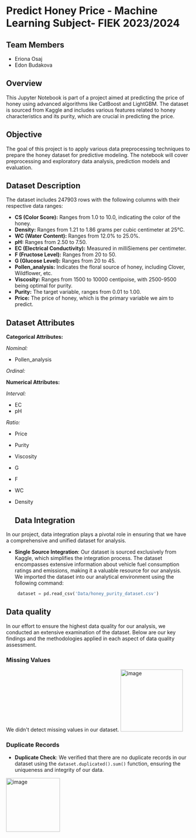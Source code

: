 # Predict Honey Price - Machine Learning Subject- FIEK 2023/2024

## Team Members
- Eriona Osaj
- Edon Budakova
  
## Overview
This Jupyter Notebook is part of a project aimed at predicting the price of honey using advanced algorithms like CatBoost and LightGBM. The dataset is sourced from Kaggle and includes various features related to honey characteristics and its purity, which are crucial in predicting the price.

## Objective
The goal of this project is to apply various data preprocessing techniques to prepare the honey dataset for predictive modeling. The notebook will cover preprocessing and exploratory data analysis, prediction models and evaluation.

## Dataset Description
The dataset includes 247903 rows with the following columns with their respective data ranges:
- **CS (Color Score):** Ranges from 1.0 to 10.0, indicating the color of the honey.
- **Density:** Ranges from 1.21 to 1.86 grams per cubic centimeter at 25°C.
- **WC (Water Content):** Ranges from 12.0% to 25.0%.
- **pH:** Ranges from 2.50 to 7.50.
- **EC (Electrical Conductivity):** Measured in milliSiemens per centimeter.
- **F (Fructose Level):** Ranges from 20 to 50.
- **G (Glucose Level):** Ranges from 20 to 45.
- **Pollen_analysis:** Indicates the floral source of honey, including Clover, Wildflower, etc.
- **Viscosity:** Ranges from 1500 to 10000 centipoise, with 2500-9500 being optimal for purity.
- **Purity:** The target variable, ranges from 0.01 to 1.00.
- **Price:** The price of honey, which is the primary variable we aim to predict.


## Dataset Attributes

**Categorical Attributes:**

_Nominal:_
- Pollen_analysis

_Ordinal:_


**Numerical Attributes:**

_Interval:_
- EC
- pH

_Ratio:_
- Price
- Purity
- Viscosity
- G
- F
- WC
- Density

  ## Data Integration
In our project, data integration plays a pivotal role in ensuring that we have a comprehensive and unified dataset for analysis. 

- **Single Source Integration**: Our dataset is sourced exclusively from Kaggle, which simplifies the integration process. The dataset encompasses extensive information about vehicle fuel consumption ratings and emissions, making it a valuable resource for our analysis. We imported the dataset into our analytical environment using the following command:
   ```python
    dataset = pd.read_csv('Data/honey_purity_dataset.csv') 

## Data quality

In our effort to ensure the highest data quality for our analysis, we conducted an extensive examination of the dataset. Below are our key findings and the methodologies applied in each aspect of data quality assessment.

### Missing Values

We didn't detect missing values in our dataset.
<img width="170" alt="image" src="https://github.com/ErionaOsaj/Private.FIEK.ML.HoneyPricePrediction/assets/27639068/5bc549ea-6242-4d9d-9b78-08154a9f3409">

### Duplicate Records
- **Duplicate Check**: We verified that there are no duplicate records in our dataset using the `dataset.duplicated().sum()` function, ensuring the uniqueness and integrity of our data.

<img width="147" alt="image" src="https://github.com/ErionaOsaj/Private.FIEK.ML.HoneyPricePrediction/assets/27639068/4e7a0de8-707d-4b32-afe3-7c7640913ecd">

